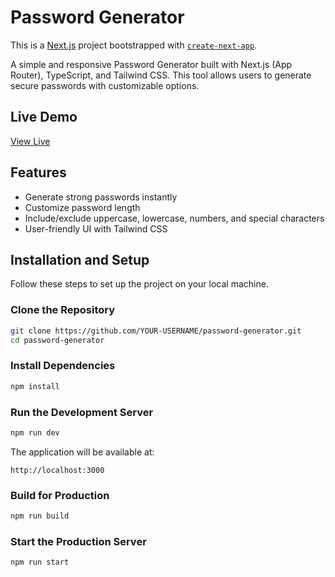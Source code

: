 # Password Generator

This is a [Next.js](https://nextjs.org) project bootstrapped with [`create-next-app`](https://nextjs.org/docs/app/api-reference/cli/create-next-app).

A simple and responsive Password Generator built with Next.js (App Router), TypeScript, and Tailwind CSS. This tool allows users to generate secure passwords with customizable options.

## Live Demo
[View Live](https://genpassword-app.vercel.app/)

## Features
- Generate strong passwords instantly
- Customize password length
- Include/exclude uppercase, lowercase, numbers, and special characters
- User-friendly UI with Tailwind CSS

## Installation and Setup

Follow these steps to set up the project on your local machine.

### Clone the Repository
```sh
git clone https://github.com/YOUR-USERNAME/password-generator.git
cd password-generator
```

### Install Dependencies
```sh
npm install
```

### Run the Development Server
```sh
npm run dev
```
The application will be available at:
```
http://localhost:3000
```

### Build for Production
```sh
npm run build
```

### Start the Production Server
```sh
npm run start
```



